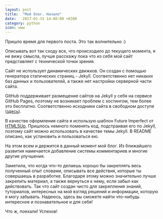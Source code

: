 ```yaml
---
layout: post
title:  "Мой блог. Начало"
date:   2017-01-31 14:00:00 +0300
category: python
icon: www
---
```

<p>Пришло время для первого поста. Это так волнительно :)</p>

<p>Описывать вот так сходу все, что происходило до текущего момента, я не вижу смысла, лучше расскажу пока что из себя мой сайт представляет с технической точки зрения.</p>

<p>Сайт не использует динамических движков. Он создан с помощью генератора статических страниц - Jekyll. Соответственно нет никаких баз данных и пользователей, а также нет настройки серверной части сайта.</p>

<p>GitHub поддерживает размещение сайтов на Jekyll у себя на сервисе GitHub Pages, поэтому не возникает проблем с хостингом, тем более это бесплатно. Соответственно исходники сайта в свободном доступе (<a href="//github.com/vikapitoshka/blog">здесь</a>).</p>

<p>В качестве оформления сайта я использую шаблон Future Imperfect от <a href="//html5up.net/">HTML5Up</a>. Пришлось немного поменять код, подстраивая его по Jekyll, поэтому сайт можно использовать в качестве темы Jekyll. В README описано, как установить и пользоваться ею.</p>

<p>На этом всем и держится в данный момент мой блог. Из ближайшего развития намечается добавление системы комментариев и многие другие улучшения. </p>

<p>Заметила, что когда что-то делаешь хорошо бы закреплять весь полученный опыт словами, описывать все действия, которые ты совершаешь в разработке. Благодаря этому можно значительно лучше закрепить материал, а также вернуться к нему, если забыл как действовать. Так что сайт создан чисто для закрепления знаний, туториалов, интересных на мой взгляд решений и информации, которую я могу забывать. Надеюсь, здесь вы сможете найти что-нибудь интересное и познавательное и для себя!</p>

<p>Что ж, поехали! Успехов!</p>
